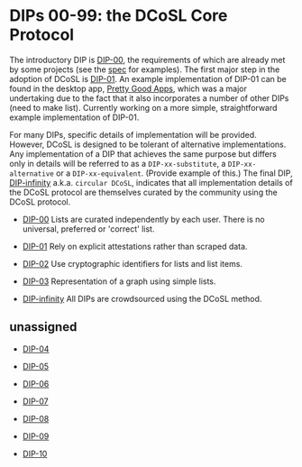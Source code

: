 # DIPs 00-99: the DCoSL Core Protocol

The introductory DIP is [DIP-00](00.md), the requirements of which are already met by some projects (see the [spec](00.md) for examples). The first major step in the adoption of DCoSL is [DIP-01](01.md). An example implementation of DIP-01 can be found in the desktop app, [Pretty Good Apps](https://github.com/wds4/pretty-good), which was a major undertaking due to the fact that it also incorporates a number of other DIPs (need to make list). Currently working on a more simple, straightforward example implementation of DIP-01.

For many DIPs, specific details of implementation will be provided. However, DCoSL is designed to be tolerant of alternative implementations. Any implementation of a DIP that achieves the same purpose but differs only in details will be referred to as a `DIP-xx-substitute`, a `DIP-xx-alternative` or a `DIP-xx-equivalent`. (Provide example of this.) The final DIP, [DIP-infinity](infinity.md) a.k.a. `circular DCoSL`, indicates that all implementation details of the DCoSL protocol are themselves curated by the community using the DCoSL protocol.

- [DIP-00](00.md) Lists are curated independently by each user. There is no universal, preferred or 'correct' list.

- [DIP-01](01.md) Rely on explicit attestations rather than scraped data.

- [DIP-02](02.md) Use cryptographic identifiers for lists and list items.

- [DIP-03](03.md) Representation of a graph using simple lists.

- [DIP-infinity](infinity.md) All DIPs are crowdsourced using the DCoSL method.

## unassigned

- [DIP-04](04.md) 

- [DIP-05](05.md)

- [DIP-06](06.md) 

- [DIP-07](07.md) 

- [DIP-08](08.md)

- [DIP-09](09.md)

- [DIP-10](10.md)


